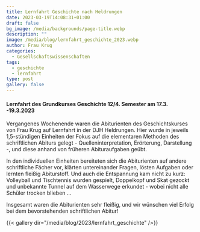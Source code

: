 ```yaml
---
title: Lernfahrt Geschichte nach Heldrungen
date: 2023-03-19T14:08:31+01:00
draft: false
bg_image: /media/backgrounds/page-title.webp
description: ""
image: /media/blog/lernfahrt_geschichte_2023.webp
author: Frau Krug
categories:
  - Gesellschaftswissenschaften
tags:
  - geschichte
  - lernfahrt
type: post
gallery: false
---
```

#### Lernfahrt des Grundkurses Geschichte 12/4. Semester am 17.3. -19.3.2023

Vergangenes Wochenende waren die Abiturienten des Geschichtskurses von Frau Krug auf Lernfahrt in der DJH Heldrungen. Hier wurde in jeweils 1,5-stündigen Einheiten der Fokus auf die elementaren Methoden des schriftlichen Abiturs gelegt - Quelleninterpretation, Erörterung, Darstellung -, und diese anhand von früheren Abituraufgaben geübt.

In den individuellen Einheiten bereiteten sich die Abiturienten auf andere schriftliche Fächer vor, klärten untereinander Fragen, lösten Aufgaben oder lernten fleißig Abiturstoff. Und auch die Entspannung kam nicht zu kurz: Volleyball und Tischtennis wurden gespielt, Doppelkopf und Skat gezockt und unbekannte Tunnel auf dem Wasserwege erkundet - wobei nicht alle Schüler trocken blieben …

Insgesamt waren die Abiturienten sehr fleißig, und wir wünschen viel Erfolg bei dem bevorstehenden schriftlichen Abitur!



{{< gallery dir="/media/blog/2023/lernfahrt_geschichte" />}}


